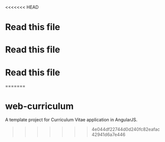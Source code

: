 <<<<<<< HEAD
# Read this file
# Read this file
# Read this file
=======
# web-curriculum
A template project for Curriculum Vitae application in AngularJS.
>>>>>>> 4e044df22744d0d240fc82eafac42941d6a7e446
